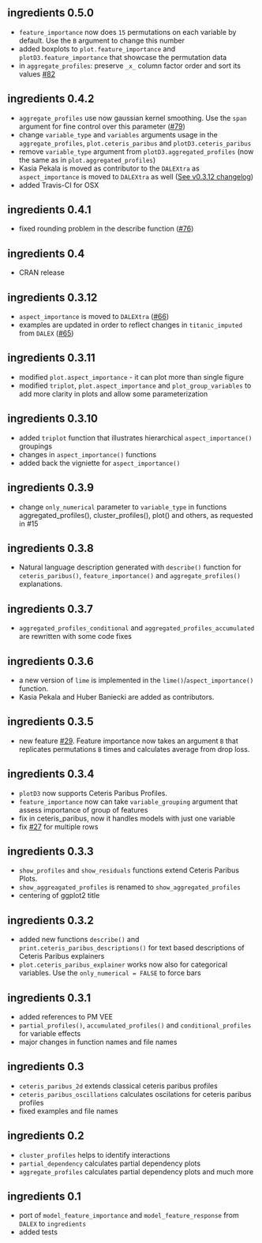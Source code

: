 ingredients 0.5.0
---------------------------------------------------------------
* `feature_importance` now does `15` permutations on each variable by default. Use the `B` argument to change this number
* added boxplots to `plot.feature_importance` and `plotD3.feature_importance` that showcase the permutation data
* in `aggregate_profiles`: preserve `_x_` column factor order and sort its values [#82](https://github.com/ModelOriented/ingredients/issues/82)

ingredients 0.4.2
---------------------------------------------------------------
* `aggregate_profiles` use now gaussian kernel smoothing. Use the `span` argument for fine control over this parameter ([#79](https://github.com/ModelOriented/ingredients/issues/79))
* change `variable_type` and `variables` arguments usage   in the 
`aggregate_profiles`, `plot.ceteris_paribus` and `plotD3.ceteris_paribus`
* remove `variable_type` argument from `plotD3.aggregated_profiles`
(now the same as in `plot.aggregated_profiles`)
* Kasia Pekala is moved as contributor to the `DALEXtra` as `aspect_importance` is moved to `DALEXtra` as well
([See v0.3.12 changelog](https://modeloriented.github.io/ingredients/news/index.html#ingredients-0-3-12))
* added Travis-CI for OSX

ingredients 0.4.1
---------------------------------------------------------------
* fixed rounding problem in the describe function ([#76](https://github.com/ModelOriented/ingredients/issues/76))

ingredients 0.4
---------------------------------------------------------------
* CRAN release

ingredients 0.3.12
---------------------------------------------------------------
* `aspect_importance` is moved to `DALEXtra` ([#66](https://github.com/ModelOriented/ingredients/issues/66))
* examples are updated in order to reflect changes in `titanic_imputed` from `DALEX` ([#65](https://github.com/ModelOriented/ingredients/issues/65))


ingredients 0.3.11
---------------------------------------------------------------
* modified `plot.aspect_importance` - it can plot more than single figure  
* modified `triplot`, `plot.aspect_importance` and `plot_group_variables` to add more clarity in plots and allow some parameterization


ingredients 0.3.10
---------------------------------------------------------------
* added `triplot` function that illustrates hierarchical `aspect_importance()` groupings
* changes in `aspect_importance()` functions
* added back the vigniette for `aspect_importance()`

ingredients 0.3.9
---------------------------------------------------------------
* change `only_numerical` parameter to `variable_type` in functions aggregated_profiles(),
cluster_profiles(), plot() and others, as requested in #15

ingredients 0.3.8
----------------------------------------------------------------
* Natural language description generated with `describe()` function for `ceteris_paribus()`, `feature_importance()` and `aggregate_profiles()` explanations. 


ingredients 0.3.7
----------------------------------------------------------------
* `aggregated_profiles_conditional` and `aggregated_profiles_accumulated` are rewritten with some code fixes

ingredients 0.3.6
----------------------------------------------------------------
* a new version of `lime` is implemented in the `lime()`/`aspect_importance()` function.
* Kasia Pekala and Huber Baniecki are added as contributors.

ingredients 0.3.5
----------------------------------------------------------------
* new feature [#29](https://github.com/ModelOriented/ingredients/issues/29). Feature importance now takes an argument `B` that replicates permutations `B` times and calculates average from drop loss.

ingredients 0.3.4
----------------------------------------------------------------
* `plotD3` now supports Ceteris Paribus Profiles.
* `feature_importance` now can take `variable_grouping` argument that assess importance of group of features
* fix in ceteris_paribus, now it handles models with just one variable
* fix [#27](https://github.com/ModelOriented/ingredients/issues/27) for multiple rows 

ingredients 0.3.3
----------------------------------------------------------------
* `show_profiles` and `show_residuals` functions extend Ceteris Paribus Plots.
* `show_aggreagated_profiles` is renamed to `show_aggregated_profiles`
* centering of ggplot2 title

ingredients 0.3.2
----------------------------------------------------------------
* added new functions `describe()` and `print.ceteris_paribus_descriptions()` for text based descriptions of Ceteris Paribus explainers
* `plot.ceteris_paribus_explainer` works now also for categorical variables. Use the `only_numerical = FALSE` to force bars

ingredients 0.3.1
----------------------------------------------------------------
* added references to PM VEE
* `partial_profiles()`, `accumulated_profiles()` and `conditional_profiles` for variable effects
* major changes in function names and file names

ingredients 0.3
----------------------------------------------------------------
* `ceteris_paribus_2d` extends classical ceteris paribus profiles
* `ceteris_paribus_oscillations` calculates oscilations for ceteris paribus profiles
* fixed examples and file names

ingredients 0.2
----------------------------------------------------------------
* `cluster_profiles` helps to identify interactions
* `partial_dependency` calculates partial dependency plots
* `aggregate_profiles` calculates partial dependency plots and much more

ingredients 0.1
----------------------------------------------------------------
* port of `model_feature_importance` and `model_feature_response` from `DALEX` to `ingredients`
* added tests
